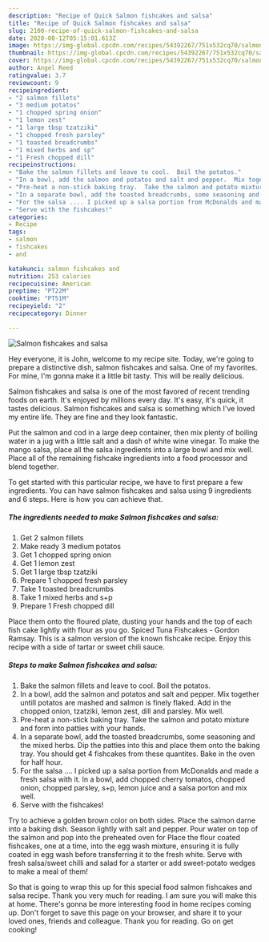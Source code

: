 ```yaml
---
description: "Recipe of Quick Salmon fishcakes and salsa"
title: "Recipe of Quick Salmon fishcakes and salsa"
slug: 2100-recipe-of-quick-salmon-fishcakes-and-salsa
date: 2020-08-12T05:15:01.613Z
image: https://img-global.cpcdn.com/recipes/54392267/751x532cq70/salmon-fishcakes-and-salsa-recipe-main-photo.jpg
thumbnail: https://img-global.cpcdn.com/recipes/54392267/751x532cq70/salmon-fishcakes-and-salsa-recipe-main-photo.jpg
cover: https://img-global.cpcdn.com/recipes/54392267/751x532cq70/salmon-fishcakes-and-salsa-recipe-main-photo.jpg
author: Angel Reed
ratingvalue: 3.7
reviewcount: 9
recipeingredient:
- "2 salmon fillets"
- "3 medium potatos"
- "1 chopped spring onion"
- "1 lemon zest"
- "1 large tbsp tzatziki"
- "1 chopped fresh parsley"
- "1 toasted breadcrumbs"
- "1 mixed herbs and sp"
- "1 Fresh chopped dill"
recipeinstructions:
- "Bake the salmon fillets and leave to cool.  Boil the potatos."
- "In a bowl, add the salmon and potatos and salt and pepper.  Mix together untill potatos are mashed and salmon is finely flaked.  Add in the chopped onion, tzatziki, lemon zest, dill and parsley.  Mix well."
- "Pre-heat a non-stick baking tray.  Take the salmon and potato mixture and form into patties with your hands."
- "In a separate bowl, add the toasted breadcrumbs, some seasoning and the mixed herbs.  Dip the patties into this and place them onto the baking tray.  You should get 4 fishcakes from these quantites.  Bake in the oven for half hour."
- "For the salsa .... I picked up a salsa portion from McDonalds and made a fresh salsa with it. In a bowl, add chopped cherry tomatos, chopped onion, chopped parsley, s+p, lemon juice and a salsa porton and mix well."
- "Serve with the fishcakes!"
categories:
- Recipe
tags:
- salmon
- fishcakes
- and

katakunci: salmon fishcakes and 
nutrition: 253 calories
recipecuisine: American
preptime: "PT22M"
cooktime: "PT51M"
recipeyield: "2"
recipecategory: Dinner

---
```



![Salmon fishcakes and salsa](https://img-global.cpcdn.com/recipes/54392267/751x532cq70/salmon-fishcakes-and-salsa-recipe-main-photo.jpg)

Hey everyone, it is John, welcome to my recipe site. Today, we're going to prepare a distinctive dish, salmon fishcakes and salsa. One of my favorites. For mine, I'm gonna make it a little bit tasty. This will be really delicious.

Salmon fishcakes and salsa is one of the most favored of recent trending foods on earth. It's enjoyed by millions every day. It's easy, it's quick, it tastes delicious. Salmon fishcakes and salsa is something which I've loved my entire life. They are fine and they look fantastic.

Put the salmon and cod in a large deep container, then mix plenty of boiling water in a jug with a little salt and a dash of white wine vinegar. To make the mango salsa, place all the salsa ingredients into a large bowl and mix well. Place all of the remaining fishcake ingredients into a food processor and blend together.


To get started with this particular recipe, we have to first prepare a few ingredients. You can have salmon fishcakes and salsa using 9 ingredients and 6 steps. Here is how you can achieve that.

<!--inarticleads1-->

##### The ingredients needed to make Salmon fishcakes and salsa:

1. Get 2 salmon fillets
1. Make ready 3 medium potatos
1. Get 1 chopped spring onion
1. Get 1 lemon zest
1. Get 1 large tbsp tzatziki
1. Prepare 1 chopped fresh parsley
1. Take 1 toasted breadcrumbs
1. Take 1 mixed herbs and s+p
1. Prepare 1 Fresh chopped dill


Place them onto the floured plate, dusting your hands and the top of each fish cake lightly with flour as you go. Spiced Tuna Fishcakes - Gordon Ramsay. This is a salmon version of the known fishcake recipe. Enjoy this recipe with a side of tartar or sweet chili sauce. 

<!--inarticleads2-->

##### Steps to make Salmon fishcakes and salsa:

1. Bake the salmon fillets and leave to cool.  Boil the potatos.
1. In a bowl, add the salmon and potatos and salt and pepper.  Mix together untill potatos are mashed and salmon is finely flaked.  Add in the chopped onion, tzatziki, lemon zest, dill and parsley.  Mix well.
1. Pre-heat a non-stick baking tray.  Take the salmon and potato mixture and form into patties with your hands.
1. In a separate bowl, add the toasted breadcrumbs, some seasoning and the mixed herbs.  Dip the patties into this and place them onto the baking tray.  You should get 4 fishcakes from these quantites.  Bake in the oven for half hour.
1. For the salsa .... I picked up a salsa portion from McDonalds and made a fresh salsa with it. In a bowl, add chopped cherry tomatos, chopped onion, chopped parsley, s+p, lemon juice and a salsa porton and mix well.
1. Serve with the fishcakes!


Try to achieve a golden brown color on both sides. Place the salmon darne into a baking dish. Season lightly with salt and pepper. Pour water on top of the salmon and pop into the preheated oven for Place the flour coated fishcakes, one at a time, into the egg wash mixture, ensuring it is fully coated in egg wash before transferring it to the fresh white. Serve with fresh salsa/sweet chilli and salad for a starter or add sweet-potato wedges to make a meal of them! 

So that is going to wrap this up for this special food salmon fishcakes and salsa recipe. Thank you very much for reading. I am sure you will make this at home. There's gonna be more interesting food in home recipes coming up. Don't forget to save this page on your browser, and share it to your loved ones, friends and colleague. Thank you for reading. Go on get cooking!
